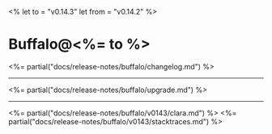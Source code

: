 <%
let to = "v0.14.3"
let from = "v0.14.2"
%>

# Buffalo@<%= to %>

<%= partial("docs/release-notes/buffalo/changelog.md") %>

---

<%= partial("docs/release-notes/buffalo/upgrade.md") %>

---

<%= partial("docs/release-notes/buffalo/v0143/clara.md") %>
<%= partial("docs/release-notes/buffalo/v0143/stacktraces.md") %>


